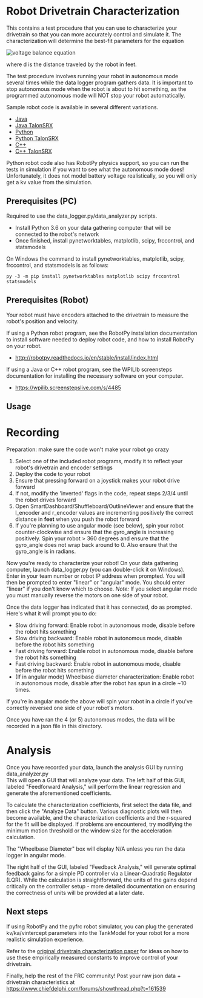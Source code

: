 Robot Drivetrain Characterization
=================================

This contains a test procedure that you can use to characterize your drivetrain
so that you can more accurately control and simulate it.  The characterization will 
determine the best-fit parameters for the equation

![voltage balance equation](https://latex.codecogs.com/gif.latex?V_{applied}=kS&plus;kV\cdot\dot{d}&plus;kA\cdot\ddot{d})

where d is the distance traveled by the robot in feet.

The test procedure involves running your robot in autonomous mode several times
while the data logger program gathers data. It is important to stop autonomous
mode when the robot is about to hit something, as the programmed autonomous mode
will NOT stop your robot automatically.

Sample robot code is available in several different variations.

* [Java](robot-java)
* [Java TalonSRX](robot-java-talonsrx)
* [Python](robot-python)
* [Python TalonSRX](robot-python-talonsrx)
* [C++](robot-cpp)
* [C++ TalonSRX](robot-cpp-talonsrx)

Python robot code also has RobotPy physics support, so you can run the tests in
simulation if you want to see what the autonomous mode does! Unfortunately, it
does not model battery voltage realistically, so you will only get a kv value
from the simulation.

Prerequisites (PC)
------------------

Required to use the data_logger.py/data_analyzer.py scripts.

* Install Python 3.6 on your data gathering computer that will be connected to
  the robot's network
* Once finished, install pynetworktables, matplotlib, scipy, frccontrol, and statsmodels

On Windows the command to install pynetworktables, matplotlib, scipy, frccontrol, and statsmodels 
is as follows:

    py -3 -m pip install pynetworktables matplotlib scipy frccontrol statsmodels

Prerequisites (Robot)
---------------------

Your robot must have encoders attached to the drivetrain to measure the robot's
position and velocity.

If using a Python robot program, see the RobotPy installation documentation to
install software needed to deploy robot code, and how to install RobotPy on
your robot.

* http://robotpy.readthedocs.io/en/stable/install/index.html

If using a Java or C++ robot program, see the WPILIb screensteps documentation for
installing the necessary software on your computer.

* https://wpilib.screenstepslive.com/s/4485

Usage
-----

Recording
=========

Preparation: make sure the code won't make your robot go crazy

1. Select one of the included robot programs, modify it to reflect your
   robot's drivetrain and encoder settings
2. Deploy the code to your robot
3. Ensure that pressing forward on a joystick makes your robot drive forward
4. If not, modify the 'inverted' flags in the code, repeat steps 2/3/4 until
   the robot drives forward
5. Open SmartDashboard/Shuffleboard/OutlineViewer and ensure that the
   l_encoder and r_encoder values are incrementing positively the correct
   distance in **feet** when you push the robot forward
6. If you're planning to use angular mode (see below), spin your robot
   counter-clockwise and ensure that the gyro_angle is increasing positively.
   Spin your robot > 360 degrees and ensure that the gyro_angle does not
   wrap back around to 0. Also ensure that the gyro_angle is in radians.

Now you're ready to characterize your robot! On your data gathering computer,
launch data_logger.py (you can double-click it on Windows). Enter in your
team number or robot IP address when prompted. You will then be prompted to
enter "linear" or "angular" mode. You should enter "linear" if you don't know
which to choose. *Note:* If you select angular mode you must manually reverse
the motors on one side of your robot.

Once the data logger has indicated that it has connected, do as prompted. Here's
what it will prompt you to do:

* Slow driving forward: Enable robot in autonomous mode, disable before the robot
  hits something
* Slow driving backward: Enable robot in autonomous mode, disable before the
  robot hits something
* Fast driving forward: Enable robot in autonomous mode, disable before the robot
  hits something
* Fast driving backward: Enable robot in autonomous mode, disable before the robot
  hits something
* (If in angular mode) Wheelbase diameter characterization: Enable robot in
  autonomous mode, disable after the robot has spun in a circle ~10 times. 

If you're in angular mode the above will spin your robot in a circle if you've
correctly reversed one side of your robot's motors.

Once you have ran the 4 (or 5) autonomous modes, the data will be recorded in a json file
in this directory.

Analysis
========

Once you have recorded your data, launch the analysis GUI by running data_analyzer.py  
This will open a GUI that will analyze your data.  The left half of this GUI, labeled 
"Feedforward Analysis," will perform the linear regression and generate the aforementioned 
coefficients.

To calculate the characterization coefficients, first select the data file, and then click 
the "Analyze Data" button.  Various diagnostic plots will then become available, and the 
characterization coefficients and the r-squared for the fit will be displayed.  If problems 
are encountered, try modifying the minimum motion threshold or the window size for the 
acceleration calculation.

The "Wheelbase Diameter" box will display N/A unless you ran the data logger in angular mode.

The right half of the GUI, labeled "Feedback Analysis," will generate optimal feedback 
gains for a simple PD controller via a Linear-Quadratic Regulator (LQR).  While the calculation 
is straightforward, the units of the gains depend critically on the controller setup - more 
detailed documentation on ensuring the correctness of units will be provided at a later date.

Next steps
----------

If using RobotPy and the pyfrc robot simulator, you can plug the generated
kv/ka/vintercept parameters into the TankModel for your robot for a more
realistic simulation experience.

Refer to the [original drivetrain characterization paper](https://www.chiefdelphi.com/media/papers/3402)
for ideas on how to use these empirically measured constants to improve control
of your drivetrain.

Finally, help the rest of the FRC community! Post your raw json data + drivetrain
characteristics at https://www.chiefdelphi.com/forums/showthread.php?t=161539
